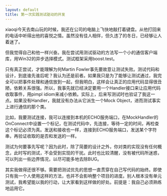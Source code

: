 ```yaml
---
layout: default
title: 第一次实践测试驱动的开发
---
```

xiaoqi今天去南山玩的时候，我还在公司的电脑上飞快地敲打着键盘。从他打回来的电话中听得出他的喜悦之情。虽然没有佳人相伴，但久违了的冬日，已经够让人着迷了。

但我觉得自己和他一样兴奋。我在尝试用测试驱动的方法写一个小的通信客户端库，用Win32的异步选择模式。测试框架采用boost.test。

只有真正尝试，才能理解为何Martin Fowler事先要故意让测试失败。测试代码和设计，到底谁先谁后呢？我认为还是前者。如果我只是为了能够让测试通过，我完全可以把事件处理和通信放到一起，但我明白，这样会让真正的应用代码显得很丑陋，依赖关系很强。所以，我事先就已经决定要用一个Handler接口来让应用代码收取事件，用pimpl idiom来减小依赖。实际上，后来写测试时也验证了我这一点。如果没有Handler，我就没有办法从它派生一个Mock Object，进而测试事实上进行通信的那个类。

比如，我要测试连接，我可以连接到本机的ECHO服务端口，在MockHandler的OnConnect中设置一个标记，在测试代码中，先连接，等待一定的时间，再检查这个标记必须为真。发送和接收也一样，连接到ECHO服务端口，发送某个字符串，再验证收取的是否和发送的一样。

测试为何要事先写呢？因为此时，除了简要的设计之外，你对类的实现没有任何概念，此时写的测试，不会受到实现的干扰。此时也比较清醒，没有被代码所迷惑，可以列出一些边界情况，以尽可能多地去除BUG。

其实我做得还很不够。需要把测试优先的思想一直贯穿在自己写代码的始终。即使只有我一个人使用这样的方法，也并不会影响整个项目的进度。别人根本没有单元测试，我希望能以我的行动，让大家看到这样做的好处。前提是：我自己必须熟练地运用它。 

